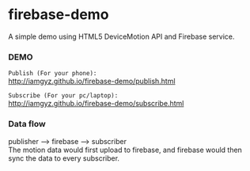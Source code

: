 # firebase-demo
A simple demo using HTML5 DeviceMotion API and Firebase service.

### DEMO

`Publish (For your phone):`  
http://iamgyz.github.io/firebase-demo/publish.html  

`Subscribe (For your pc/laptop):`  
http://iamgyz.github.io/firebase-demo/subscribe.html

### Data flow  

publisher  -->  firebase  -->  subscriber  
The motion data would first upload to firebase, and firebase would then sync the data to every subscriber.

